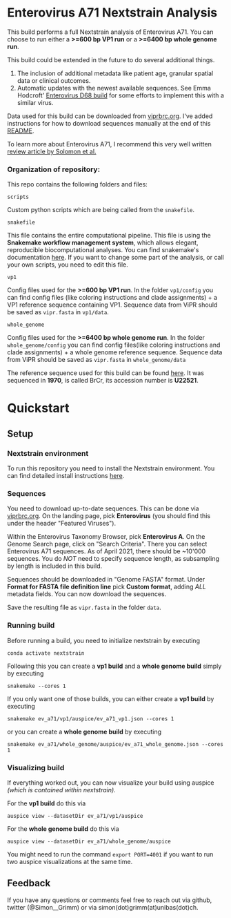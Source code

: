 # Enterovirus A71 Nextstrain Analysis

This build performs a full Nextstrain analysis of Enterovirus A71. You can choose to run either a **>=600 bp VP1 run** or a **>=6400 bp whole genome run**.

This build could be extended in the future to do several additional things.
 1. The inclusion of additional metadata like patient age, granular spatial data or clinical outcomes.
 2. Automatic updates with the newest available sequences. See Emma Hodcroft' [Enterovirus D68 build](https://github.com/nextstrain/enterovirus_d68) for some efforts to implement this with a similar virus.

Data used for this build can be downloaded from [viprbrc.org](viprbrc.org). I've added instructions for how to download sequences manually at the end of this [README](#Sequences).

To learn more about Enterovirus A71, I recommend this very well written [review article by Solomon et al.](https://pubmed.ncbi.nlm.nih.gov/20961813/)

### Organization of repository:

This repo contains the following folders and files:

```
scripts
```
Custom python scripts which are being called from the `snakefile`.

```
snakefile
```
This file contains the entire computational pipeline. This file is using the **Snakemake workflow management system**, which allows elegant, reproducible biocomputational analyses. You can find snakemake's documentation [here](https://snakemake.readthedocs.io/en/stable/). If you want to change some part of the analysis, or call your own scripts, you need to edit this file.
```
vp1
```
Config files used for the **>=600 bp VP1 run**. In the folder `vp1/config` you can find config files (like coloring instructions and clade assignments) + a VP1 reference sequence containing VP1. Sequence data from ViPR should be saved as `vipr.fasta` in `vp1/data`.

```
whole_genome
```
Config files used for the **>=6400 bp whole genome run**. In the folder `whole_genome/config` you can find config files(like coloring instructions and clade assignments) + a whole genome reference sequence. Sequence data from ViPR should be saved as `vipr.fasta` in `whole_genome/data`

The reference sequence used for this build can be found [here](https://www.genome.jp/dbget-bin/www_bget?genbank-vrl:U22521). It was sequenced in **1970**, is called BrCr, its accession number is **U22521**.

# Quickstart

## Setup

### Nextstrain environment
To run this repository you need to install the Nextstrain environment. You can find detailed install instructions [here](https://docs.nextstrain.org/en/latest/guides/install/local-installation.html).

### Sequences

You need to download up-to-date sequences. This can be done via [viprbrc.org](viprbrc.org). On the landing page, pick **Enterovirus** (you should find this under the header "Featured Viruses").

Within the Enterovirus Taxonomy Browser, pick **Enterovirus A**. On the Genome Search page, click on "Search Criteria". There you can select Enterovirus A71 sequences. As of April 2021, there should be ~10'000 sequences. You do *NOT* need to specify sequence length, as subsampling by length is included in this build.

Sequences should be downloaded  in "Genome FASTA" format. Under **Format for FASTA file definition line** pick **Custom format**, adding *ALL* metadata fields. You can now download the sequences.

Save the resulting file as `vipr.fasta` in the folder `data`.

### Running build

Before running a build, you need to initialize nextstrain by executing
```
conda activate nextstrain
```

Following this you can create a **vp1 build** and a **whole genome build** simply by executing

```
snakemake --cores 1
```

If you only want one of those builds, you can either create a **vp1 build** by executing

```
snakemake ev_a71/vp1/auspice/ev_a71_vp1.json --cores 1
```

or you can create a **whole genome build** by executing
```
snakemake ev_a71/whole_genome/auspice/ev_a71_whole_genome.json --cores 1
```

### Visualizing build

If everything worked out, you can now visualize your build using auspice *(which is contained within nextstrain)*.

For the **vp1 build** do this via
```
auspice view --datasetDir ev_a71/vp1/auspice
```

For the **whole genome build** do this via
```
auspice view --datasetDir ev_a71/whole_genome/auspice
```

You might need to run the command `export PORT=4001` if you want to run two auspice visualizations at the same time.

## Feedback

If you have any questions or comments feel free to reach out via github, twitter (@Simon__Grimm) or via simon(dot)grimm(at)unibas(dot)ch.

